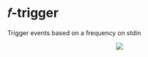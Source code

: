 # 𝑓-trigger
Trigger events based on a frequency on stdin

<p align="center" ><img src="https://user-images.githubusercontent.com/2390950/35239547-67bfc0a4-ff76-11e7-90b9-244ec816db3f.png" /></p>
